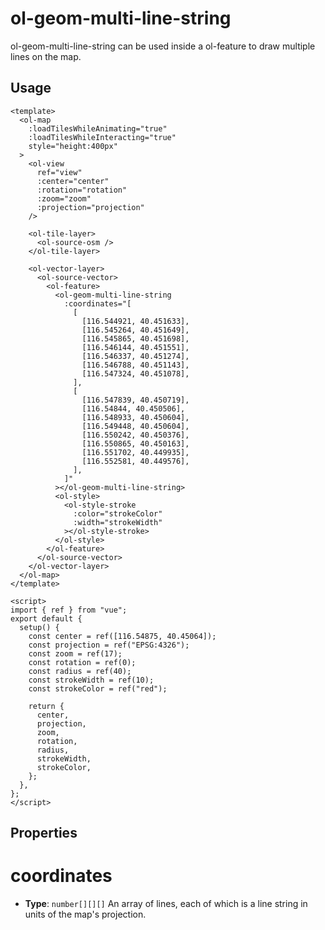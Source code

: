 # ol-geom-multi-line-string

ol-geom-multi-line-string can be used inside a ol-feature to draw multiple lines on the map.

<script setup>
import MultiLineString from "@demos/MultiLineString.vue"
</script>
<ClientOnly>
<MultiLineString />
</ClientOnly>

## Usage

```vue
<template>
  <ol-map
    :loadTilesWhileAnimating="true"
    :loadTilesWhileInteracting="true"
    style="height:400px"
  >
    <ol-view
      ref="view"
      :center="center"
      :rotation="rotation"
      :zoom="zoom"
      :projection="projection"
    />

    <ol-tile-layer>
      <ol-source-osm />
    </ol-tile-layer>

    <ol-vector-layer>
      <ol-source-vector>
        <ol-feature>
          <ol-geom-multi-line-string
            :coordinates="[
              [
                [116.544921, 40.451633],
                [116.545264, 40.451649],
                [116.545865, 40.451698],
                [116.546144, 40.451551],
                [116.546337, 40.451274],
                [116.546788, 40.451143],
                [116.547324, 40.451078],
              ],
              [
                [116.547839, 40.450719],
                [116.54844, 40.450506],
                [116.548933, 40.450604],
                [116.549448, 40.450604],
                [116.550242, 40.450376],
                [116.550865, 40.450163],
                [116.551702, 40.449935],
                [116.552581, 40.449576],
              ],
            ]"
          ></ol-geom-multi-line-string>
          <ol-style>
            <ol-style-stroke
              :color="strokeColor"
              :width="strokeWidth"
            ></ol-style-stroke>
          </ol-style>
        </ol-feature>
      </ol-source-vector>
    </ol-vector-layer>
  </ol-map>
</template>

<script>
import { ref } from "vue";
export default {
  setup() {
    const center = ref([116.54875, 40.45064]);
    const projection = ref("EPSG:4326");
    const zoom = ref(17);
    const rotation = ref(0);
    const radius = ref(40);
    const strokeWidth = ref(10);
    const strokeColor = ref("red");

    return {
      center,
      projection,
      zoom,
      rotation,
      radius,
      strokeWidth,
      strokeColor,
    };
  },
};
</script>
```

## Properties

# coordinates

- **Type**: `number[][][]`
  An array of lines, each of which is a line string in units of the map's projection.
